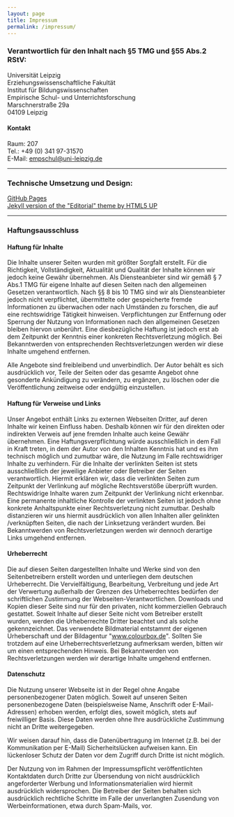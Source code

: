 ```yaml
---
layout: page
title: Impressum
permalink: /impressum/
---
```

### Verantwortlich für den Inhalt nach §5 TMG und §55 Abs.2 RStV:
Universität Leipzig<br>
Erziehungswissenschaftliche Fakultät<br>
Institut für Bildungswissenschaften<br>
Empirische Schul- und Unterrichtsforschung<br>
Marschnerstraße 29a<br>
04109 Leipzig

#### Kontakt
Raum: 207<br>
Tel.: +49 (0) 341 97-31570<br>
E-Mail: [empschul@uni-leipzig.de](empschul@uni-leipzig.de)

***

### Technische Umsetzung und Design:
[GitHub Pages](https://pages.github.com/)<br>
[Jekyll version of the "Editorial" theme by HTML5 UP](https://jekyll-themes.com/editorial/)

***

### Haftungsausschluss

#### Haftung für Inhalte
Die Inhalte unserer Seiten wurden mit größter Sorgfalt erstellt. Für die Richtigkeit, Vollständigkeit, Aktualität und Qualität der Inhalte können wir jedoch keine Gewähr übernehmen. Als Diensteanbieter sind wir gemäß § 7 Abs.1 TMG für eigene Inhalte auf diesen Seiten nach den allgemeinen Gesetzen verantwortlich. Nach §§ 8 bis 10 TMG sind wir als Diensteanbieter jedoch nicht verpflichtet, übermittelte oder gespeicherte fremde Informationen zu überwachen oder nach Umständen zu forschen, die auf eine rechtswidrige Tätigkeit hinweisen. Verpflichtungen zur Entfernung oder Sperrung der Nutzung von Informationen nach den allgemeinen Gesetzen bleiben hiervon unberührt. Eine diesbezügliche Haftung ist jedoch erst ab dem Zeitpunkt der Kenntnis einer konkreten Rechtsverletzung möglich. Bei Bekanntwerden von entsprechenden Rechtsverletzungen werden wir diese Inhalte umgehend entfernen.

Alle Angebote sind freibleibend und unverbindlich. Der Autor behält es sich ausdrücklich vor, Teile der Seiten oder das gesamte Angebot ohne gesonderte Ankündigung zu verändern, zu ergänzen, zu löschen oder die Veröffentlichung zeitweise oder endgültig einzustellen.

#### Haftung für Verweise und Links
Unser Angebot enthält Links zu externen Webseiten Dritter, auf deren Inhalte wir keinen Einfluss haben. Deshalb können wir für den direkten oder indirekten Verweis auf jene fremden Inhalte auch keine Gewähr übernehmen. Eine Haftungsverpflichtung würde ausschließlich in dem Fall in Kraft treten, in dem der Autor von den Inhalten Kenntnis hat und es ihm technisch möglich und zumutbar wäre, die Nutzung im Falle rechtswidriger Inhalte zu verhindern. Für die Inhalte der verlinkten Seiten ist stets ausschließlich der jeweilige Anbieter oder Betreiber der Seiten verantwortlich. Hiermit erklären wir, dass die verlinkten Seiten zum Zeitpunkt der Verlinkung auf mögliche Rechtsverstöße überprüft wurden. Rechtswidrige Inhalte waren zum Zeitpunkt der Verlinkung nicht erkennbar. Eine permanente inhaltliche Kontrolle der verlinkten Seiten ist jedoch ohne konkrete Anhaltspunkte einer Rechtsverletzung nicht zumutbar. Deshalb distanzieren wir uns hiermit ausdrücklich von allen Inhalten aller gelinkten /verknüpften Seiten, die nach der Linksetzung verändert wurden. Bei Bekanntwerden von Rechtsverletzungen werden wir dennoch derartige Links umgehend entfernen.

#### Urheberrecht
Die auf diesen Seiten dargestellten Inhalte und Werke sind von den Seitenbetreibern erstellt worden und unterliegen dem deutschen Urheberrecht. Die Vervielfältigung, Bearbeitung, Verbreitung und jede Art der Verwertung außerhalb der Grenzen des Urheberrechtes bedürfen der schriftlichen Zustimmung der Webseiten-Verantwortlichen. Downloads und Kopien dieser Seite sind nur für den privaten, nicht kommerziellen Gebrauch gestattet. Soweit Inhalte auf dieser Seite nicht vom Betreiber erstellt wurden, werden die Urheberrechte Dritter beachtet und als solche gekennzeichnet. Das verwendete Bildmaterial entstammt der eigenen Urheberschaft und der Bildagentur "www.colourbox.de". Sollten Sie trotzdem auf eine Urheberrechtsverletzung aufmerksam werden, bitten wir um einen entsprechenden Hinweis. Bei Bekanntwerden von Rechtsverletzungen werden wir derartige Inhalte umgehend entfernen.

#### Datenschutz
Die Nutzung unserer Webseite ist in der Regel ohne Angabe personenbezogener Daten möglich. Soweit auf unseren Seiten personenbezogene Daten (beispielsweise Name, Anschrift oder E-Mail-Adressen) erhoben werden, erfolgt dies, soweit möglich, stets auf freiwilliger Basis. Diese Daten werden ohne Ihre ausdrückliche Zustimmung nicht an Dritte weitergegeben.

Wir weisen darauf hin, dass die Datenübertragung im Internet (z.B. bei der Kommunikation per E-Mail) Sicherheitslücken aufweisen kann. Ein lückenloser Schutz der Daten vor dem Zugriff durch Dritte ist nicht möglich.

Der Nutzung von im Rahmen der Impressumspflicht veröffentlichten Kontaktdaten durch Dritte zur Übersendung von nicht ausdrücklich angeforderter Werbung und Informationsmaterialien wird hiermit ausdrücklich widersprochen. Die Betreiber der Seiten behalten sich ausdrücklich rechtliche Schritte im Falle der unverlangten Zusendung von Werbeinformationen, etwa durch Spam-Mails, vor.
